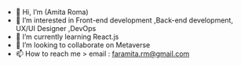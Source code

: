 - 👋 Hi, I’m (Amita Roma)
- 👀 I’m interested in Front-end development ,Back-end development, UX/UI Designer ,DevOps
- 🌱 I’m currently learning React.js 
- 💞️ I’m looking to collaborate on Metaverse
- 📫 How to reach me > email : faramita.rm@gmail.com

<!---
@amita-ro is a ✨ special ✨ repository because its `README.md` (this file) appears on your GitHub profile.
You can click the Preview link to take a look at your changes.
--->
